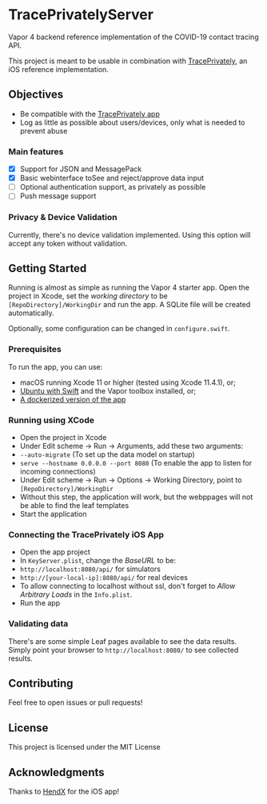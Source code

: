 # TracePrivatelyServer

Vapor 4 backend reference implementation of the COVID-19 contact tracing API.

This project is meant to be usable in combination with [TracePrivately](TracePrivately), an iOS reference implementation.

## Objectives

- Be compatible with the [TracePrivately app](https://github.com/CrunchyBagel/TracePrivately/blob/master/KeyServer/KeyServer.yaml)
- Log as little as possible about users/devices, only what is needed to prevent abuse

### Main features

- [x] Support for JSON and MessagePack
- [x] Basic webinterface toSee and reject/approve data input
- [ ] Optional authentication support, as privately as possible
- [ ] Push message support

### Privacy & Device Validation

Currently, there's no device validation implemented. Using this option will accept any token without validation. 

## Getting Started

Running is almost as simple as running the Vapor 4 starter app. Open the project in Xcode, set the *working directory* to be `[RepoDirectory]/WorkingDir` and run the app. A SQLite file will be created automatically. 

Optionally, some configuration can be changed in `configure.swift`.

### Prerequisites

To run the app, you can use:

- macOS running Xcode 11 or higher (tested using Xcode 11.4.1), or;
- [Ubuntu with Swift](https://docs.vapor.codes/4.0/install/ubuntu/) and the Vapor toolbox installed, or;
- [A dockerized version of the app](https://docs.vapor.codes/4.0/deploy/docker/)

### Running using XCode

- Open the project in Xcode
- Under Edit scheme -> Run -> Arguments, add these two arguments:
 - `--auto-migrate` (To set up the data model on startup)
 - `serve --hostname 0.0.0.0 --port 8080` (To enable the app to listen for incoming connections)
- Under Edit scheme -> Run -> Options -> Working Directory, point to `[RepoDirectory]/WorkingDir`
 - Without this step, the application will work, but the webppages will not be able to find the leaf templates
- Start the application

### Connecting the TracePrivately iOS App
- Open the app project
- In `KeyServer.plist`, change the *BaseURL* to be:
 - `http://localhost:8080/api/` for simulators
 - `http://[your-local-ip]:8080/api/` for real devices
- To allow connecting to localhost without ssl, don't forget to *Allow Arbitrary Loads* in the `Info.plist`.
- Run the app

### Validating data

There's are some simple Leaf pages available to see the data results. Simply point your browser to `http://localhost:8080/` to see collected results.

## Contributing

Feel free to open issues or pull requests! 

## License

This project is licensed under the MIT License

## Acknowledgments

Thanks to [HendX](https://github.com/CrunchyBagel/TracePrivately/commits?author=HendX) for the iOS app!
